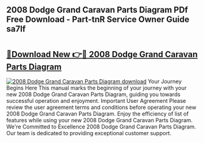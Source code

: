 ## 2008 Dodge Grand Caravan Parts Diagram PDf Free Download - Part-tnR Service Owner Guide sa7If

# <h2><a href="http://dfs0x4.blite.top/?on=2008+Dodge+Grand+Caravan+Parts+Diagram">🔗Download New 👉🔴 2008 Dodge Grand Caravan Parts Diagram</a></h2>

[![2008 Dodge Grand Caravan Parts Diagram download](https://i.imgur.com/lujVjoI.png)](http://dfs0x4.blite.top/?on=2008+Dodge+Grand+Caravan+Parts+Diagram)
Your Journey Begins Here This manual marks the beginning of your journey with your new 2008 Dodge Grand Caravan Parts Diagram, guiding you towards successful operation and enjoyment. Important User Agreement Please review the user agreement terms and conditions before operating your new 2008 Dodge Grand Caravan Parts Diagram. Enjoy the efficiency of list of features while using your new 2008 Dodge Grand Caravan Parts Diagram. We're Committed to Excellence 2008 Dodge Grand Caravan Parts Diagram. Our team is dedicated to providing exceptional customer support.

